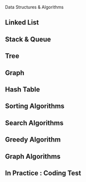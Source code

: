Data Structures & Algorithms

## Linked List

## Stack & Queue

## Tree

## Graph

## Hash Table

## Sorting Algorithms

## Search Algorithms

## Greedy Algorithm

## Graph Algorithms

## In Practice : Coding Test
